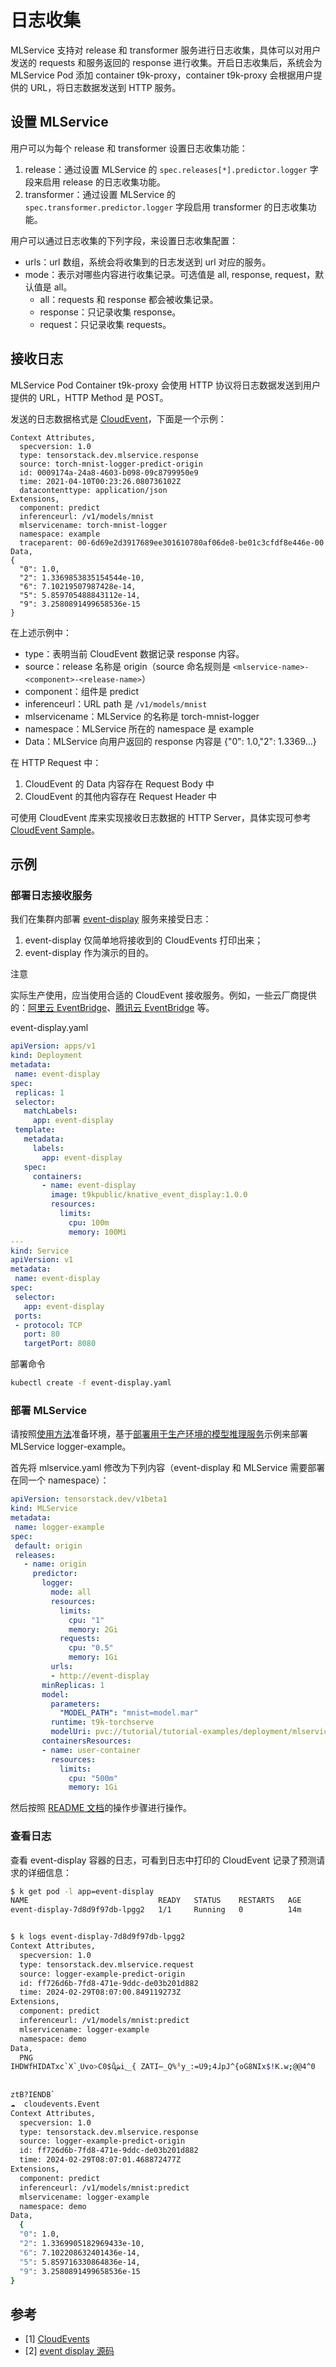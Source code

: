 # 日志收集

MLService 支持对 release 和 transformer 服务进行日志收集，具体可以对用户发送的 requests 和服务返回的 response 进行收集。开启日志收集后，系统会为 MLService Pod 添加 container t9k-proxy，container t9k-proxy 会根据用户提供的 URL，将日志数据发送到 HTTP 服务。

## 设置 MLService

用户可以为每个 release 和 transformer 设置日志收集功能：
1. release：通过设置 MLService 的 `spec.releases[*].predictor.logger` 字段来启用 release 的日志收集功能。
2. transformer：通过设置 MLService 的 `spec.transformer.predictor.logger` 字段启用 transformer 的日志收集功能。

用户可以通过日志收集的下列字段，来设置日志收集配置：
* urls：url 数组，系统会将收集到的日志发送到 url 对应的服务。
* mode：表示对哪些内容进行收集记录。可选值是 all, response, request，默认值是 all。
    * all：requests 和 response 都会被收集记录。
    * response：只记录收集 response。
    * request：只记录收集 requests。

## 接收日志

MLService Pod Container t9k-proxy 会使用 HTTP 协议将日志数据发送到用户提供的 URL，HTTP Method 是 POST。

发送的日志数据格式是 <a target="_blank" rel="noopener noreferrer" href="https://cloudevents.io">CloudEvent</a>，下面是一个示例：

```
Context Attributes,
  specversion: 1.0
  type: tensorstack.dev.mlservice.response
  source: torch-mnist-logger-predict-origin
  id: 0009174a-24a8-4603-b098-09c8799950e9
  time: 2021-04-10T00:23:26.080736102Z
  datacontenttype: application/json
Extensions,
  component: predict
  inferenceurl: /v1/models/mnist
  mlservicename: torch-mnist-logger
  namespace: example
  traceparent: 00-6d69e2d3917689ee301610780af06de8-be01c3cfdf8e446e-00
Data,
{
  "0": 1.0,
  "2": 1.3369853835154544e-10,
  "6": 7.10219507987428e-14,
  "5": 5.859705488843112e-14,
  "9": 3.2580891499658536e-15
}
```

在上述示例中：
* type：表明当前 CloudEvent 数据记录 response 内容。
* source：release 名称是 origin（source 命名规则是 `<mlservice-name>-<component>-<release-name>`）
* component：组件是 predict
* inferenceurl：URL path 是 `/v1/models/mnist`
* mlservicename：MLService 的名称是 torch-mnist-logger
* namespace：MLService 所在的 namespace 是 example
* Data：MLService 向用户返回的 response 内容是 {"0": 1.0,"2": 1.3369...}


在 HTTP Request 中：
1. CloudEvent 的 Data 内容存在 Request Body 中
2. CloudEvent 的其他内容存在 Request Header 中

可使用 CloudEvent 库来实现接收日志数据的 HTTP Server，具体实现可参考 <a target="_blank" rel="noopener noreferrer" href="https://github.com/cloudevents/sdk-go/blob/v2.10.0/samples/http/receiver-direct/main.go">CloudEvent Sample</a>。

## 示例

### 部署日志接收服务

我们在集群内部署 <a target="_blank" rel="noopener noreferrer" href="https://github.com/knative/eventing-contrib/blob/v0.18.8/cmd/event_display/main.go">event-display</a> 服务来接受日志：
1. event-display 仅简单地将接收到的 CloudEvents 打印出来；
2. event-display 作为演示的目的。

<aside class="note">
<div class="title">注意</div>

实际生产使用，应当使用合适的 CloudEvent 接收服务。例如，一些云厂商提供的：[阿里云 EventBridge](https://cn.aliyun.com/product/aliware/eventbridge?from_alibabacloud=)、[腾讯云 EventBridge](https://cloud.tencent.com/product/eb) 等。
</aside>

event-display.yaml
```yaml
apiVersion: apps/v1
kind: Deployment
metadata:
 name: event-display
spec:
 replicas: 1
 selector:
   matchLabels:
     app: event-display
 template:
   metadata:
     labels:
       app: event-display
   spec:
     containers:
       - name: event-display
         image: t9kpublic/knative_event_display:1.0.0
         resources:
           limits:
             cpu: 100m
             memory: 100Mi
---
kind: Service
apiVersion: v1
metadata:
 name: event-display
spec:
 selector:
   app: event-display
 ports:
 - protocol: TCP
   port: 80
   targetPort: 8080
```

部署命令
```bash
kubectl create -f event-display.yaml
```

### 部署 MLService

请按照[使用方法](https://github.com/t9k/tutorial-examples/blob/master/docs/README-zh.md#%E4%BD%BF%E7%94%A8%E6%96%B9%E6%B3%95)准备环境，基于[部署用于生产环境的模型推理服务](https://github.com/t9k/tutorial-examples/tree/master/deployment/mlservice/torch-pvc)示例来部署 MLService logger-example。

首先将 mlservice.yaml 修改为下列内容（event-display 和 MLService 需要部署在同一个 namespace）：
```yaml
apiVersion: tensorstack.dev/v1beta1
kind: MLService
metadata:
 name: logger-example
spec:
 default: origin
 releases:
   - name: origin
     predictor:
       logger:
         mode: all
         resources:
           limits:
             cpu: "1"
             memory: 2Gi
           requests:
             cpu: "0.5"
             memory: 1Gi
         urls:
         - http://event-display
       minReplicas: 1
       model:
         parameters:
           "MODEL_PATH": "mnist=model.mar"
         runtime: t9k-torchserve
         modelUri: pvc://tutorial/tutorial-examples/deployment/mlservice/torch-pvc/
       containersResources:
       - name: user-container
         resources:
           limits:
             cpu: "500m"
             memory: 1Gi
```

然后按照 [README 文档](https://github.com/t9k/tutorial-examples/blob/master/deployment/mlservice/torch-pvc/README.md#%E6%93%8D%E4%BD%9C%E6%AD%A5%E9%AA%A4)的操作步骤进行操作。

### 查看日志

查看 event-display 容器的日志，可看到日志中打印的 CloudEvent 记录了预测请求的详细信息：

```bash
$ k get pod -l app=event-display
NAME                             READY   STATUS    RESTARTS   AGE
event-display-7d8d9f97db-lpgg2   1/1     Running   0          14m


$ k logs event-display-7d8d9f97db-lpgg2 
Context Attributes,
  specversion: 1.0
  type: tensorstack.dev.mlservice.request
  source: logger-example-predict-origin
  id: ff726d6b-7fd8-471e-9ddc-de03b201d882
  time: 2024-02-29T08:07:00.849119273Z
Extensions,
  component: predict
  inferenceurl: /v1/models/mnist:predict
  mlservicename: logger-example
  namespace: demo
Data,
  PNG
IHDWfHIDATxc`X`ˬUvo>C0$ůشi˿_{ ZATI̶_Q%̓*y_:=U9;4ɺpJ^{oG8NIx$!K.w;@@4^0
                                                                                                                                     G$Qp֛q?{4g^B
                                                                                                                                                                      <`Rr330
ztB?IENDB`
☁️  cloudevents.Event
Context Attributes,
  specversion: 1.0
  type: tensorstack.dev.mlservice.response
  source: logger-example-predict-origin
  id: ff726d6b-7fd8-471e-9ddc-de03b201d882
  time: 2024-02-29T08:07:01.468872477Z
Extensions,
  component: predict
  inferenceurl: /v1/models/mnist:predict
  mlservicename: logger-example
  namespace: demo
Data,
  {
  "0": 1.0,
  "2": 1.3369905182969433e-10,
  "6": 7.102208632401436e-14,
  "5": 5.859716330864836e-14,
  "9": 3.2580891499658536e-15
}
```

## 参考
* [1] [CloudEvents](https://cloudevents.io/)
* [2] [event display 源码](https://github.com/knative/eventing-contrib/blob/v0.18.8/cmd/event_display/main.go)
